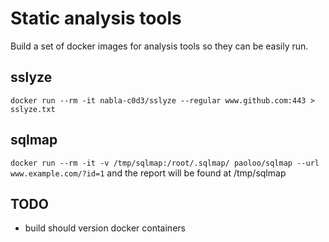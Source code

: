 # Static analysis tools
Build a set of docker images for analysis tools so they can be easily run.

## sslyze
`docker run --rm -it nabla-c0d3/sslyze --regular www.github.com:443 > sslyze.txt`

## sqlmap
`docker run --rm -it -v /tmp/sqlmap:/root/.sqlmap/ paoloo/sqlmap --url www.example.com/?id=1`
and the report will be found at /tmp/sqlmap

## TODO
 - build should version docker containers
